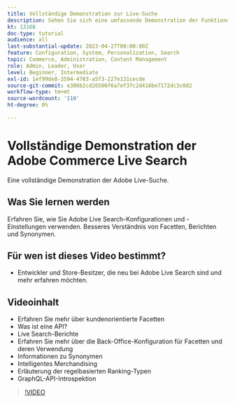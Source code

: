 ```yaml
---
title: Vollständige Demonstration zur Live-Suche
description: Sehen Sie sich eine umfassende Demonstration der Funktionen und der Flexibilität der Live-Suche an
kt: 13168
doc-type: tutorial
audience: all
last-substantial-update: 2023-04-27T00:00:00Z
feature: Configuration, System, Personalization, Search
topic: Commerce, Administration, Content Management
role: Admin, Leader, User
level: Beginner, Intermediate
exl-id: 1ef99de8-3594-4783-a5f3-227e131cecde
source-git-commit: e306b2cd26506f6a7ef37c2d416be7172dc3c0d2
workflow-type: tm+mt
source-wordcount: '110'
ht-degree: 0%

---
```


# Vollständige Demonstration der Adobe Commerce Live Search

Eine vollständige Demonstration der Adobe Live-Suche.

## Was Sie lernen werden

Erfahren Sie, wie Sie Adobe Live Search-Konfigurationen und -Einstellungen verwenden. Besseres Verständnis von Facetten, Berichten und Synonymen.

## Für wen ist dieses Video bestimmt?

* Entwickler und Store-Besitzer, die neu bei Adobe Live Search sind und mehr erfahren möchten.

## Videoinhalt

* Erfahren Sie mehr über kundenorientierte Facetten
* Was ist eine API?
* Live Search-Berichte
* Erfahren Sie mehr über die Back-Office-Konfiguration für Facetten und deren Verwendung
* Informationen zu Synonymen
* Intelligentes Merchandising
* Erläuterung der regelbasierten Ranking-Typen
* GraphQL-API-Introspektion

>[!VIDEO](https://video.tv.adobe.com/v/3418996?learn=on)

